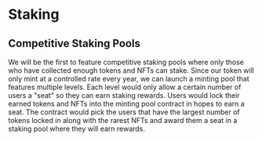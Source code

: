 # Staking

## Competitive Staking Pools
We will be the first to feature competitive staking pools where only those who have collected enough tokens and NFTs can stake. Since our token will only mint at a controlled rate every year, we can launch a minting pool that features multiple levels. Each level would only allow a certain number of users a "seat" so they can earn staking rewards. Users would lock their earned tokens and NFTs into the minting pool contract in hopes to earn a seat. The contract would pick the users that have the largest number of tokens locked in along with the rarest NFTs and award them a seat in a staking pool where they will earn rewards.